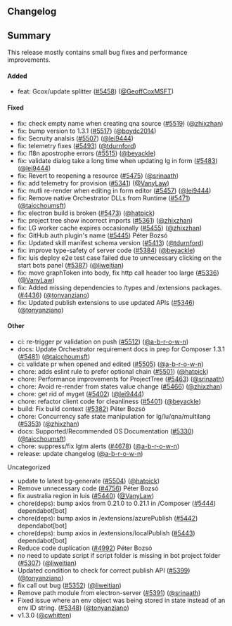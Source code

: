 ## Changelog

## Summary

This release mostly contains small bug fixes and performance improvements.

#### Added

- feat: Gcox/update splitter ([#5458](https://github.com/microsoft/BotFramework-Composer/pull/5458)) ([@GeoffCoxMSFT](https://github.com/GeoffCoxMSFT))

#### Fixed

- fix: check empty name when creating qna source ([#5519](https://github.com/microsoft/BotFramework-Composer/pull/5519)) ([@zhixzhan](https://github.com/zhixzhan))
- fix: bump version to 1.3.1 ([#5517](https://github.com/microsoft/BotFramework-Composer/pull/5517)) ([@boydc2014](https://github.com/boydc2014))
- fix: Secruity analsis ([#5507](https://github.com/microsoft/BotFramework-Composer/pull/5507)) ([@lei9444](https://github.com/lei9444))
- fix: telemetry fixes ([#5493](https://github.com/microsoft/BotFramework-Composer/pull/5493)) ([@tdurnford](https://github.com/tdurnford))
- fix: l18n apostrophe errors ([#5515](https://github.com/microsoft/BotFramework-Composer/pull/5515)) ([@beyackle](https://github.com/beyackle))
- fix: validate dialog take a long time when updating lg in form ([#5483](https://github.com/microsoft/BotFramework-Composer/pull/5483)) ([@lei9444](https://github.com/lei9444))
- fix: Revert to reopening a resource ([#5475](https://github.com/microsoft/BotFramework-Composer/pull/5475)) ([@srinaath](https://github.com/srinaath))
- fix: add telemetry for provision ([#5341](https://github.com/microsoft/BotFramework-Composer/pull/5341)) ([@VanyLaw](https://github.com/VanyLaw))
- fix: mutli re-render when editing in form editor ([#5457](https://github.com/microsoft/BotFramework-Composer/pull/5457)) ([@lei9444](https://github.com/lei9444))
- fix: Remove native Orchestrator DLLs from Runtime ([#5471](https://github.com/microsoft/BotFramework-Composer/pull/5471)) ([@taicchoumsft](https://github.com/taicchoumsft))
- fix: electron build is broken ([#5473](https://github.com/microsoft/BotFramework-Composer/pull/5473)) ([@hatpick](https://github.com/hatpick))
- fix: project tree show incorrect imports ([#5361](https://github.com/microsoft/BotFramework-Composer/pull/5361)) ([@zhixzhan](https://github.com/zhixzhan))
- fix: LG worker cache expires occasionally ([#5455](https://github.com/microsoft/BotFramework-Composer/pull/5455)) ([@zhixzhan](https://github.com/zhixzhan))
- fix: GitHub auth plugin's name ([#5445](https://github.com/microsoft/BotFramework-Composer/pull/5445)) Péter Bozsó
- fix: Updated skill manifest schema version ([#5413](https://github.com/microsoft/BotFramework-Composer/pull/5413)) ([@tdurnford](https://github.com/tdurnford))
- fix: improve type-safety of server code ([#5384](https://github.com/microsoft/BotFramework-Composer/pull/5384)) ([@beyackle](https://github.com/beyackle))
- fix: luis deploy e2e test case failed due to unnecessary clicking on the start bots panel ([#5387](https://github.com/microsoft/BotFramework-Composer/pull/5387)) ([@liweitian](https://github.com/liweitian))
- fix: move graphToken into body, fix http call header too large ([#5336](https://github.com/microsoft/BotFramework-Composer/pull/5336)) ([@VanyLaw](https://github.com/VanyLaw))
- fix: Added missing dependencies to /types and /extensions packages. ([#4436](https://github.com/microsoft/BotFramework-Composer/pull/4436)) ([@tonyanziano](https://github.com/tonyanziano))
- fix: Updated publish extensions to use updated APIs ([#5346](https://github.com/microsoft/BotFramework-Composer/pull/5346)) ([@tonyanziano](https://github.com/tonyanziano))

#### Other

- ci: re-trigger pr validation on push ([#5512](https://github.com/microsoft/BotFramework-Composer/pull/5512)) ([@a-b-r-o-w-n](https://github.com/a-b-r-o-w-n))
- docs: Update Orchestrator requirement docs in prep for Composer 1.3.1 ([#5481](https://github.com/microsoft/BotFramework-Composer/pull/5481)) ([@taicchoumsft](https://github.com/taicchoumsft))
- ci: validate pr when opened and edited ([#5505](https://github.com/microsoft/BotFramework-Composer/pull/5505)) ([@a-b-r-o-w-n](https://github.com/a-b-r-o-w-n))
- chore: adds eslint rule to prefer optional chain ([#5501](https://github.com/microsoft/BotFramework-Composer/pull/5501)) ([@hatpick](https://github.com/hatpick))
- chore: Performance improvements for ProjectTree ([#5463](https://github.com/microsoft/BotFramework-Composer/pull/5463)) ([@srinaath](https://github.com/srinaath))
- chore: Avoid re-render from states value change ([#5466](https://github.com/microsoft/BotFramework-Composer/pull/5466)) ([@zhixzhan](https://github.com/zhixzhan))
- chore: get rid of myget ([#5402](https://github.com/microsoft/BotFramework-Composer/pull/5402)) ([@lei9444](https://github.com/lei9444))
- chore: refactor client code for cleanliness ([#5401](https://github.com/microsoft/BotFramework-Composer/pull/5401)) ([@beyackle](https://github.com/beyackle))
- build: Fix build context ([#5382](https://github.com/microsoft/BotFramework-Composer/pull/5382)) Péter Bozsó
- chore: Concurrency safe state manipulation for lg/lu/qna/multilang ([#5353](https://github.com/microsoft/BotFramework-Composer/pull/5353)) ([@zhixzhan](https://github.com/zhixzhan))
- docs: Supported/Recommended OS Documentation ([#5330](https://github.com/microsoft/BotFramework-Composer/pull/5330)) ([@taicchoumsft](https://github.com/taicchoumsft))
- chore: suppress/fix lgtm alerts ([#4678](https://github.com/microsoft/BotFramework-Composer/pull/4678)) ([@a-b-r-o-w-n](https://github.com/a-b-r-o-w-n))
- release: update changelog ([@a-b-r-o-w-n](https://github.com/a-b-r-o-w-n))

 Uncategorized

- update to latest bg-generate ([#5504](https://github.com/microsoft/BotFramework-Composer/pull/5504)) ([@hatpick](https://github.com/hatpick))
- Remove unnecessary code ([#4756](https://github.com/microsoft/BotFramework-Composer/pull/4756)) Péter Bozsó
- fix australia region in luis ([#5440](https://github.com/microsoft/BotFramework-Composer/pull/5440)) ([@VanyLaw](https://github.com/VanyLaw))
- chore(deps): bump axios from 0.21.0 to 0.21.1 in /Composer ([#5444](https://github.com/microsoft/BotFramework-Composer/pull/5444)) dependabot[bot]
- chore(deps): bump axios in /extensions/azurePublish ([#5442](https://github.com/microsoft/BotFramework-Composer/pull/5442)) dependabot[bot]
- chore(deps): bump axios in /extensions/localPublish ([#5443](https://github.com/microsoft/BotFramework-Composer/pull/5443)) dependabot[bot]
- Reduce code duplication ([#4992](https://github.com/microsoft/BotFramework-Composer/pull/4992)) Péter Bozsó
- no need to update script if script folder is missing in bot project folder ([#5307](https://github.com/microsoft/BotFramework-Composer/pull/5307)) ([@liweitian](https://github.com/liweitian))
- Updated condition to check for correct publish API ([#5399](https://github.com/microsoft/BotFramework-Composer/pull/5399)) ([@tonyanziano](https://github.com/tonyanziano))
- fix call out bug ([#5352](https://github.com/microsoft/BotFramework-Composer/pull/5352)) ([@liweitian](https://github.com/liweitian))
- Remove path module from electron-server ([#5391](https://github.com/microsoft/BotFramework-Composer/pull/5391)) ([@srinaath](https://github.com/srinaath))
- Fixed issue where an env object was being stored in state instead of an env ID string. ([#5348](https://github.com/microsoft/BotFramework-Composer/pull/5348)) ([@tonyanziano](https://github.com/tonyanziano))
- v1.3.0 ([@cwhitten](https://github.com/cwhitten))
